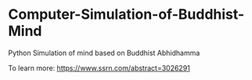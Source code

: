 # Computer-Simulation-of-Buddhist-Mind
Python Simulation of mind based on Buddhist Abhidhamma

To learn more: https://www.ssrn.com/abstract=3026291

